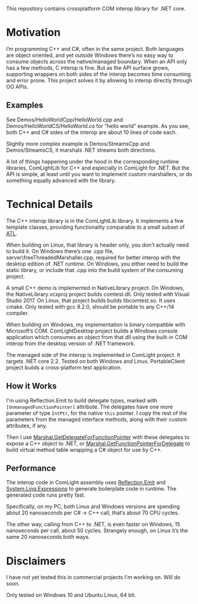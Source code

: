 This repository contains crossplatform COM interop library for .NET core.# MotivationI’m programming C++ and C#, often in the same project. Both languages are object oriented, and yet outside Windows there’s no easy way to consume objects across the native/managed boundary. When an API only has a few methods, C interop is fine. But as the API surface grows, supporting wrappers on both sides of the interop becomes time consuming and error prone. This project solves it by allowing to interop directly through OO APIs.## ExamplesSee Demos/HelloWorldCpp/HelloWorld.cpp and Demos/HelloWorldCS/HelloWorld.cs for “hello world” example. As you see, both C++ and C# sides of the interop are about 10 lines of code each.Slightly more complex example is Demos/StreamsCpp and Demos/StreamsCS, it marshals .NET streams both directions.A lot of things happening under the hood in the corresponding runtime libraries, ComLightLib for C++ and especially in ComLight for .NET. But the API is simple, at least until you want to implement custom marshallers,  or do something equally advanced with the library.# Technical DetailsThe C++ interop library is in the ComLightLib library. It implements a few template classes, providing functionality comparable to a small subset of [ATL](https://en.wikipedia.org/wiki/Active_Template_Library).When building on Linux, that library is header only, you don’t actually need to build it. On Windows there’s one .cpp file, server\freeThreadedMarshaller.cpp, required for better interop with the desktop edition of .NET runtime. On Windows, you either need to build the static library, or include that .cpp into the build system of the consuming project.A small C++ demo is implemented in NativeLibrary project. On Windows, the NativeLibrary.vcxproj project builds comtest.dll. Only tested with Visual Studio 2017.On Linux, that project builds builds libcomtest.so. It uses cmake. Only tested with gcc 8.2.0, should be portable to any C++/14 compiler.When building on Windows, my implementation is binary compatible with Microsoft’s COM. ComLightDesktop project builds a Windows console application which consumes an object from that dll using the built-in COM interop from the desktop version of .NET framework.The managed side of the interop is implemented in ComLight project. It targets .NET core 2.2. Tested on both Windows and Linux. PortableClient project builds a cross-platform test application.## How it WorksI'm using Reflection.Emit to build delegate types, marked with `[UnmanagedFunctionPointer]` attribute. The delegates have one more parameter of type `IntPtr`, for the native `this` pointer. I copy the rest of the parameters from the managed interface methods, along with their custom attributes, if any.Then I use [Marshal.GetDelegateForFunctionPointer](https://docs.microsoft.com/en-us/dotnet/api/system.runtime.interopservices.marshal.getdelegateforfunctionpointer?view=netframework-4.8) with these delegates to expose a C++ object to .NET, or [Marshal.GetFunctionPointerForDelegate](https://docs.microsoft.com/en-us/dotnet/api/system.runtime.interopservices.marshal.getfunctionpointerfordelegate?view=netframework-4.8) to build virtual method table wrapping a C# object for use by C++.## PerformanceThe interop code in ComLight assembly uses [Reflection.Emit](https://docs.microsoft.com/en-us/dotnet/api/system.reflection.emit?view=netframework-4.8) and [System.Linq.Expressions](https://docs.microsoft.com/en-us/dotnet/api/system.linq.expressions?view=netframework-4.8) to generate boilerplate code in runtime. The generated code runs pretty fast.Specifically, on my PC, both Linux and Windows versions are spending about 20 nanoseconds per C# -> C++ call, that’s about 70 CPU cycles.The other way, calling from C++ to .NET, is even faster on Windows, 15 nanoseconds per call, about 50 cycles. Strangely enough, on Linux it’s the same 20 nanoseconds both ways.# DisclaimersI have not yet tested this in commercial projects I'm working on. Will do soon.Only tested on Windows 10 and Ubuntu Linux, 64 bit.